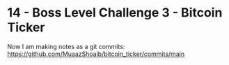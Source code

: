 # 14 - Boss Level Challenge 3 - Bitcoin Ticker

Now I am making notes as a git commits: https://github.com/MuaazShoaib/bitcoin_ticker/commits/main
